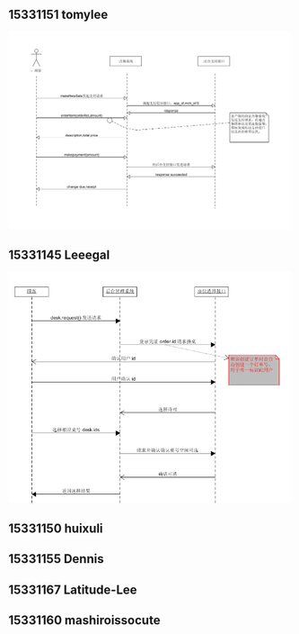 
## 15331151  	tomylee  	

![15331151](/img/System_Sequence_Diagram/153311531_01.png)

## 15331145  	Leeegal 

![15331145](/img/System_Sequence_Diagram/15331145_02.png)

## 15331150  	huixuli	


## 15331155  	Dennis	


## 15331167  	Latitude-Lee	


## 15331160  	mashiroissocute
